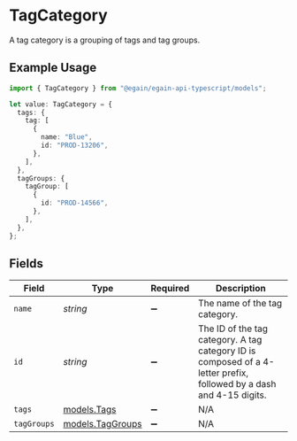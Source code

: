 # TagCategory

A tag category is a grouping of tags and tag groups.

## Example Usage

```typescript
import { TagCategory } from "@egain/egain-api-typescript/models";

let value: TagCategory = {
  tags: {
    tag: [
      {
        name: "Blue",
        id: "PROD-13206",
      },
    ],
  },
  tagGroups: {
    tagGroup: [
      {
        id: "PROD-14566",
      },
    ],
  },
};
```

## Fields

| Field                                                                                                               | Type                                                                                                                | Required                                                                                                            | Description                                                                                                         |
| ------------------------------------------------------------------------------------------------------------------- | ------------------------------------------------------------------------------------------------------------------- | ------------------------------------------------------------------------------------------------------------------- | ------------------------------------------------------------------------------------------------------------------- |
| `name`                                                                                                              | *string*                                                                                                            | :heavy_minus_sign:                                                                                                  | The name of the tag category.                                                                                       |
| `id`                                                                                                                | *string*                                                                                                            | :heavy_minus_sign:                                                                                                  | The ID of the tag category. A tag category ID is composed of a 4-letter prefix, followed by a dash and 4-15 digits. |
| `tags`                                                                                                              | [models.Tags](../models/tags.md)                                                                                    | :heavy_minus_sign:                                                                                                  | N/A                                                                                                                 |
| `tagGroups`                                                                                                         | [models.TagGroups](../models/taggroups.md)                                                                          | :heavy_minus_sign:                                                                                                  | N/A                                                                                                                 |